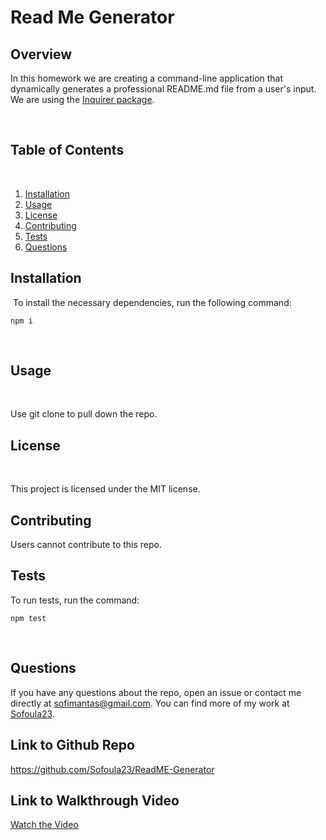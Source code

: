 # Read Me Generator 

## Overview

In this homework we are creating a command-line application that dynamically generates a professional README.md file from a user's input. We are using the [Inquirer package](https://www.npmjs.com/package/inquirer).

​
## Table of Contents 
​
1. [Installation](#installation)
​
2. [Usage](#usage)
​
3. [License](#license)
​
4. [Contributing](#contributing)
​
5. [Tests](#tests)
​
6. [Questions](#questions)
​
## Installation
​
To install the necessary dependencies, run the following command:
​
```
npm i
```
​
## Usage
​

Use git clone to pull down the repo. 
​

## License
​

This project is licensed under the MIT license.


## Contributing

Users cannot contribute to this repo.


## Tests

To run tests, run the command:
​
```
npm test
```
​
## Questions


If you have any questions about the repo, open an issue or contact me directly at sofimantas@gmail.com. You can find more of my work at [Sofoula23](https://github.com/Sofoula23/).

## Link to Github Repo

https://github.com/Sofoula23/ReadME-Generator

## Link to Walkthrough Video

[Watch the Video](https://drive.google.com/file/d/1E7WSnDI7_kLLeOFHlPHBM_U9BxcVdcAu/view)

